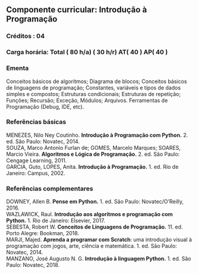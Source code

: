 ## Componente curricular: Introdução à Programação
### Créditos : 04
### Carga horária: Total ( 80 h/a) ( 30 h/r) AT( 40 ) AP( 40 )

### Ementa
Conceitos básicos de algoritmos; Diagrama de blocos; Conceitos básicos de linguagens de programação; Constantes, variáveis e tipos de dados simples e compostos; Estruturas condicionais; Estruturas de repetição; Funções; Recursão; Exceção, Módulos; Arquivos. Ferramentas de Programação (Debug, IDE, etc).

### Referências básicas
MENEZES, Nilo Ney Coutinho. **Introdução à Programação com Python.** 2. ed. São Paulo: Novatec, 2014.  
SOUZA, Marco Antonio Furlan de; GOMES, Marcelo Marques; SOARES, Marcio Vieira. **Algoritmos e Lógica de Programação.** 2. ed. São Paulo: Cengage Learning, 2011.  
GARCIA, Guto, LOPES, Anita. **Introdução à Programação.** 1. ed. Rio de Janeiro: Campus, 2002.  

### Referências complementares
DOWNEY, Allen B. **Pense em Python.** 1. ed. São Paulo: Novatec/O’Reilly, 2016.  
WAZLAWICK, Raul. **Introdução aos algoritmos e programação com Python.** 1. Rio de Janeiro: Elsevier, 2017.  
SEBESTA, Robert W. **Conceitos de Linguagens de Programação.** 11. ed. Porto Alegre: Bookman, 2018.  
MARJI, Majed. **Aprenda a programar com Scratch**: uma introdução visual à programação com jogos, arte, ciência e matemática. 1. ed. São Paulo: Novatec, 2014.  
MANZANO, José Augusto N. G. **Introdução à linguagem Python.** 1. ed. São Paulo: Novatec, 2018.  

